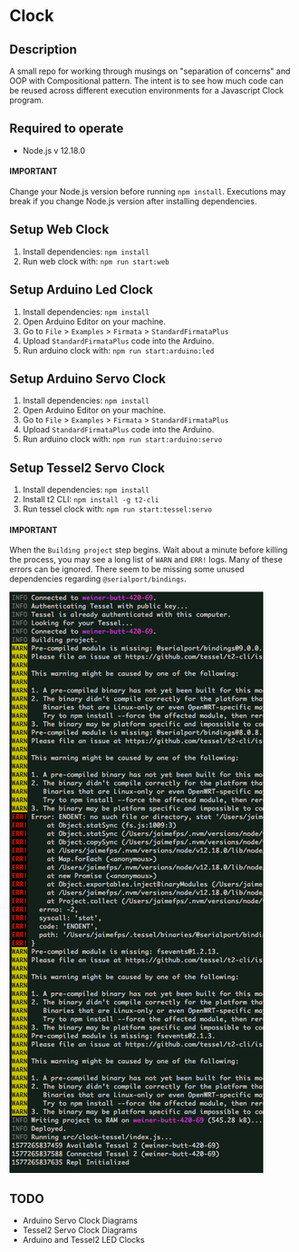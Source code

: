 # Clock

## Description

A small repo for working through musings on "separation of concerns" and OOP with Compositional pattern. The intent is to see how much code can be reused across different execution environments for a Javascript Clock program.

## Required to operate

- Node.js v 12.18.0

#### IMPORTANT

Change your Node.js version before running `npm install`.
Executions may break if you change Node.js version after installing dependencies.

## Setup Web Clock

1. Install dependencies: `npm install`
2. Run web clock with: `npm run start:web`

## Setup Arduino Led Clock

1. Install dependencies: `npm install`
2. Open Arduino Editor on your machine.
3. Go to `File` > `Examples` > `Firmata` > `StandardFirmataPlus`
4. Upload `StandardFirmataPlus` code into the Arduino.
5. Run arduino clock with: `npm run start:arduino:led`

## Setup Arduino Servo Clock

1. Install dependencies: `npm install`
2. Open Arduino Editor on your machine.
3. Go to `File` > `Examples` > `Firmata` > `StandardFirmataPlus`
4. Upload `StandardFirmataPlus` code into the Arduino.
5. Run arduino clock with: `npm run start:arduino:servo`

## Setup Tessel2 Servo Clock

1. Install dependencies: `npm install`
2. Install t2 CLI: `npm install -g t2-cli`
3. Run tessel clock with: `npm run start:tessel:servo`

#### IMPORTANT

When the `Building project` step begins. Wait about a minute before killing the process, you may see a long list of `WARN` and `ERR!` logs. Many of these errors can be ignored. There seem to be missing some unused dependencies regarding `@serialport/bindings`.

![alt text](assets/readme/ignore-error-log.png)

## TODO

- Arduino Servo Clock Diagrams
- Tessel2 Servo Clock Diagrams
- Arduino and Tessel2 LED Clocks
